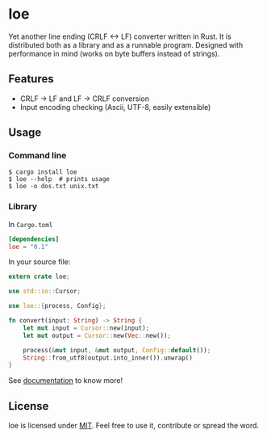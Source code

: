 # loe

Yet another line ending (CRLF <-> LF) converter written in Rust. It is distributed both as a library and as a runnable
program. Designed with performance in mind (works on byte buffers instead of strings).

## Features

* CRLF -> LF and LF -> CRLF conversion
* Input encoding checking (Ascii, UTF-8, easily extensible)

## Usage

### Command line

```shell
$ cargo install loe
$ loe --help  # prints usage
$ loe -o dos.txt unix.txt
```

### Library

In `Cargo.toml`

```toml
[dependencies]
loe = "0.1"
```

In your source file:

```rust
extern crate loe;

use std::io::Cursor;

use loe::{process, Config};

fn convert(input: String) -> String {
    let mut input = Cursor::new(input);
    let mut output = Cursor::new(Vec::new());

    process(&mut input, &mut output, Config::default());
    String::from_utf8(output.into_inner()).unwrap()
}
```

See [documentation](https://docs.rs/loe/) to know more!

## License

loe is licensed under [MIT](LICENSE). Feel free to use it, contribute or spread the word.
